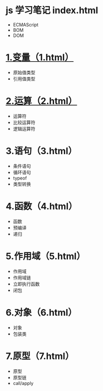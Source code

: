 # js 学习笔记 index.html
- ECMAScript
- BOM
- DOM


# <a href='https://zou12e.github.io/js/1.html' target='_blank' >1.变量（1.html）</a>
- 原始值类型
- 引用值类型



# <a href='https://zou12e.github.io/js/2.html' target='_blank' >2.运算（2.html）</a>
- 运算符
- 比较运算符
- 逻辑运算符


# 3.语句（3.html）
- 条件语句
- 循环语句
- typeof
- 类型转换


# 4.函数（4.html）
- 函数
- 预编译
- 递归


# 5.作用域（5.html）
- 作用域
- 作用域链
- 立即执行函数
- 闭包


# 6.对象（6.html）
- 对象   
- 包装类



# 7.原型（7.html）
- 原型
- 原型链  
- call/apply